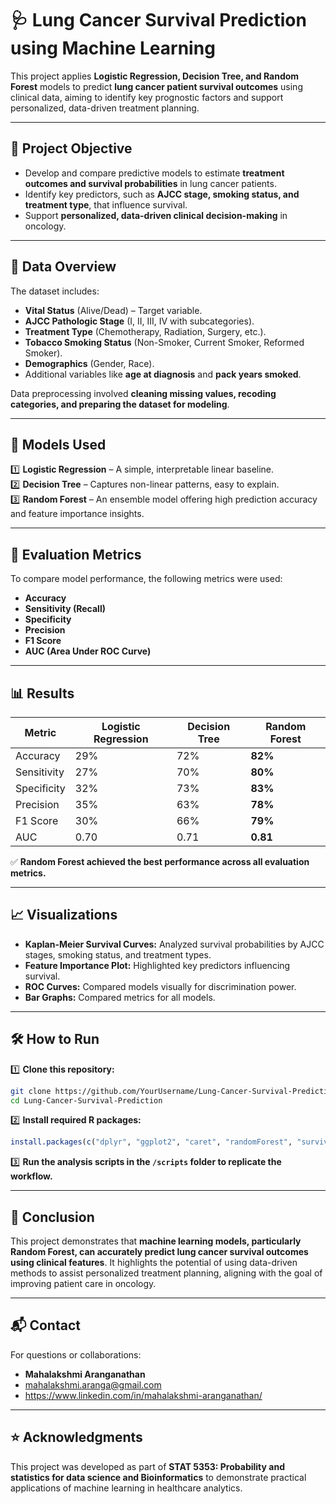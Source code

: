 
# 🩺 Lung Cancer Survival Prediction using Machine Learning

This project applies **Logistic Regression, Decision Tree, and Random Forest** models to predict **lung cancer patient survival outcomes** using clinical data, aiming to identify key prognostic factors and support personalized, data-driven treatment planning.

---

## 📌 Project Objective

- Develop and compare predictive models to estimate **treatment outcomes and survival probabilities** in lung cancer patients.
- Identify key predictors, such as **AJCC stage, smoking status, and treatment type**, that influence survival.
- Support **personalized, data-driven clinical decision-making** in oncology.

---

## 🩻 Data Overview

The dataset includes:

- **Vital Status** (Alive/Dead) – Target variable.
- **AJCC Pathologic Stage** (I, II, III, IV with subcategories).
- **Treatment Type** (Chemotherapy, Radiation, Surgery, etc.).
- **Tobacco Smoking Status** (Non-Smoker, Current Smoker, Reformed Smoker).
- **Demographics** (Gender, Race).
- Additional variables like **age at diagnosis** and **pack years smoked**.

Data preprocessing involved **cleaning missing values, recoding categories, and preparing the dataset for modeling**.

---

## 🤖 Models Used

1️⃣ **Logistic Regression** – A simple, interpretable linear baseline.  
2️⃣ **Decision Tree** – Captures non-linear patterns, easy to explain.  
3️⃣ **Random Forest** – An ensemble model offering high prediction accuracy and feature importance insights.

---

## 🧪 Evaluation Metrics

To compare model performance, the following metrics were used:

- **Accuracy**
- **Sensitivity (Recall)**
- **Specificity**
- **Precision**
- **F1 Score**
- **AUC (Area Under ROC Curve)**

---

## 📊 Results

| Metric      | Logistic Regression | Decision Tree | Random Forest |
|-------------|----------------------|---------------|---------------|
| Accuracy    | 29%                  | 72%           | **82%**       |
| Sensitivity | 27%                  | 70%           | **80%**       |
| Specificity | 32%                  | 73%           | **83%**       |
| Precision   | 35%                  | 63%           | **78%**       |
| F1 Score    | 30%                  | 66%           | **79%**       |
| AUC         | 0.70                 | 0.71          | **0.81**      |

✅ **Random Forest achieved the best performance across all evaluation metrics.**

---

## 📈 Visualizations

- **Kaplan-Meier Survival Curves:** Analyzed survival probabilities by AJCC stages, smoking status, and treatment types.
- **Feature Importance Plot:** Highlighted key predictors influencing survival.
- **ROC Curves:** Compared models visually for discrimination power.
- **Bar Graphs:** Compared metrics for all models.

---

## 🛠️ How to Run

1️⃣ **Clone this repository:**

```bash
git clone https://github.com/YourUsername/Lung-Cancer-Survival-Prediction.git
cd Lung-Cancer-Survival-Prediction
````

2️⃣ **Install required R packages:**

```r
install.packages(c("dplyr", "ggplot2", "caret", "randomForest", "survival", "survminer", "pROC", "tidyr", "broom"))
```

3️⃣ **Run the analysis scripts in the `/scripts` folder to replicate the workflow.**

---

## 🎯 Conclusion

This project demonstrates that **machine learning models, particularly Random Forest, can accurately predict lung cancer survival outcomes using clinical features**. It highlights the potential of using data-driven methods to assist personalized treatment planning, aligning with the goal of improving patient care in oncology.

---

## 📬 Contact

For questions or collaborations:

* **Mahalakshmi Aranganathan**
* mahalakshmi.aranga@gmail.com
* https://www.linkedin.com/in/mahalakshmi-aranganathan/

---

## ⭐ Acknowledgments

This project was developed as part of **STAT 5353: Probability and statistics for data science and Bioinformatics** to demonstrate practical applications of machine learning in healthcare analytics.



